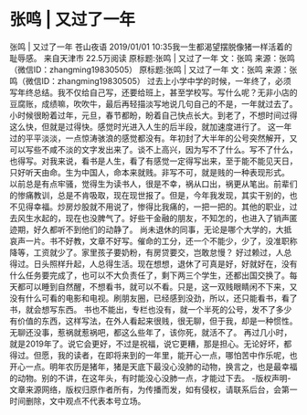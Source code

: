 # 张鸣 | 又过了一年

张鸣 | 又过了一年
苍山夜语
2019/01/01 10:35我一生都渴望摆脱像猪一样活着的耻辱感。  来自天津市
22.5万阅读
原标题:张鸣 | 又过了一年 文：张鸣 来源：张鸣（微信ID：zhangming19830505）
原标题:张鸣 | 又过了一年
文：张鸣
来源：张鸣（微信ID：zhangming19830505）
过去上小学中学的时候，一年终了，必须写年终总结。我不仅给自己写，还要给班上，甚至学校写。写什么呢？无非小店的豆腐账，成绩嘛，吹吹牛，最后再轻描淡写地说几句自己的不是，一年就过去了。
小时候很盼着过年，元旦，春节都盼，盼着自己快点长大。到老了，不想时间过得这么快，但就是过得快。感觉时光进入人生的后半段，就加速度进行了。
这一年过的平平淡淡，一点惊涛骇浪的感觉都没有。年初封了大半年的公号突然解开，又可以写些不咸不淡的文字发出来了。谈不上高兴，因为写不了什么。写不了什么，也得写。对我来说，看书是人生，看了有感觉一定得写出来，至于能不能见天日，只好听天由命。生为中国人，命本来就贱。非写不可，就是贱的一种表现形式。
以前总是有点牢骚，觉得生为读书人，很是不幸，祸从口出，祸更从笔出。前辈们的惨痛教训，总是不肯吸取，现在现世报了。但是，今年我发现，其实干别的，也不见得幸福。炒房炒股就不用说了，惨得比我痛的，一把一把的。其他的职业，过去风生水起的，现在也没脾气了。好些干金融的朋友，不知怎的，也进入了销声匿迹期，好久都听不到他们的动静了。
尚未退休的同事，无论是哪个大学的，大抵哀声一片。书不好教，文章不好写。催命的工分，还一个不能少，少了，没准职称降等，工资就少了。家里孩子要奶粉，有房贷要交，岂敢怠慢？
好过赖过，人总得过。日头照样升起，人总得生活。现在想想，退休了可真是好，好就好在，没有什么任务要完成了，也可以不大负责任了，剩下两三个学生，还都出国交换了。每天都可以睡到自然醒，不想看书，就可以不看。只是，这一双贱眼睛闲不下来，又没有什么可看的电影和电视。刷朋友圈，已经感到没劲，所以，还只能看书，看了书，就会想写东西。
书也不能出，专栏也没有，就一个半死的公号，发不了多少有价值的东西，这样写法，在外人看起来很贱，很无聊，但于我，却是一种惯性。无聊还没事，惹祸就惹祸吧，都这么些年了，该你死，就活不了。
再过几小时，就是2019年了。说它会更好，不过是祝福，说它更糟，那是担心。无论好坏，都得过。但愿，我的读者，在即将来到的一年里，能开心一点，哪怕苦中作乐呢，也开心一点。明年农历是猪年，猪是天底下最没心没肺的动物，换言之，也是最幸福的动物。别的不讲，在这年头，有时能没心没肺一点，才能过下去。
-版权声明-
文章来源网络，版权归原作者所有，为传播而发，如有侵权，请联系后台，会第一时间删除，文中观点不代表本号立场。